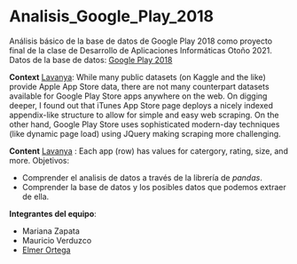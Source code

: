 # Analisis_Google_Play_2018
Análisis básico de la base de datos de Google Play 2018 como proyecto final de la clase de Desarrollo de Aplicaciones Informáticas Otoño 2021.
Datos de la base de datos:
[Google Play 2018](https://www.kaggle.com/lava18/google-play-store-apps/version/6)

**Context** [Lavanya](https://www.kaggle.com/lava18):
While many public datasets (on Kaggle and the like) provide Apple App Store data, there are not many counterpart datasets available for Google Play Store apps anywhere on the web. On digging deeper, I found out that iTunes App Store page deploys a nicely indexed appendix-like structure to allow for simple and easy web scraping. On the other hand, Google Play Store uses sophisticated modern-day techniques (like dynamic page load) using JQuery making scraping more challenging.

**Content** [Lavanya](https://www.kaggle.com/lava18) :
Each app (row) has values for catergory, rating, size, and more.
Objetivos:
- Comprender el analisis de datos a través de la librería de _pandas_.
- Comprender la base de datos y los posibles datos que podemos extraer de ella.

**Integrantes del equipo**:
- Mariana Zapata
- Mauricio Verduzco
- [Elmer Ortega](https://github.com/ElmerAdrianV)
